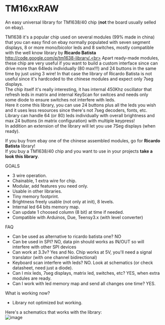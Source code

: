 TM16xxRAW
=========


An easy universal library for TM1638/40 chip (<b>not</b> the board usually selled on ebay).

TM1638 it's a popular chip used on several modules (99% made in china) that you can easy find on ebay normally populated
with seven segment displays, 8 or more mono/bicolor leds and 8 switches, mostly compatible with the well know library by <b>Ricardo Batista</b> http://code.google.com/p/tm1638-library/.<br>
Apart ready-made modules, these chip are very useful if you want to build a custom interface since can drive more than 64leds individually (80 max!!!) and 24 buttons in the same time by just using 3 wire! In that case the library of Ricardo Batista is not useful since it's hardcoded to the chinese modules and expect only 7seg displays.<br>
The chip itself it's really interesting, it has internal 450Khz oscillator that refresh leds in matrix and internal KeyScan for switces and needs only some diode to ensure switches not interfere with leds.<br>
Here it come this library, you can use 24 buttons plus all the leds you wish and it uses less resources since there's not 7seg decoders, fonts, etc.<br>
Library can handle 64 (or 80) leds individually with overall brightness and max 24 buttons (in matrix configuration) with multiple keypress!<br>
In addition an extension of the library will let you use 7Seg displays (when ready).


If you buy from ebay one of the chinese assembled modules, go for <b>Ricardo Batista</b> library!<br>
If you buy a TM1638/40 chip and you want to use in your projects <b>take a look this library</b>.<br>

GOALS

  - 3 wire operation.
  - Chainable, 1 extra wire for chip.
  - Modular, add features you need only.
  - Usable in other libraries.
  - Tiny memory footprint.
  - Brightness freely usable (not only at init), 8 levels.
  - Internal led 64 bits memory map.
  - Can update 1 choosed column (8 bit) at time if needed.
  - Compatible with Arduinos, Due, Teensy3.x (with level converter)

FAQ

  - Can be used as alternative to ricardo batista one? NO
  - Can be used in SPI? NO, data pin should works as IN/OUT so will interfere with other SPI devices
  - Can work at 3.3v? Yes and No. Chip works at 5V, you'll need a signal translator (with one channel bidirectional)
  - Keyboard scan interfere with leds? NO. Look at schematics (or check datasheet, need just a diode).
  - Can I mix leds, 7seg displays, matrix led, switches, etc? YES, when extra modules are ready.
  - Can I work with led memory map and send all changes one time? YES.

What is working now?

  - Library not optimized but working.<br>

Here's a schematics that works with the library:<br>
![image](http://i1189.photobucket.com/albums/z437/theamra/github/TM1638_small_schem-1.png "schem small")<br>
